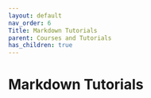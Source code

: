 ```yaml
---
layout: default
nav_order: 6
Title: Markdown Tutorials
parent: Courses and Tutorials
has_children: true
---
```


# Markdown Tutorials

